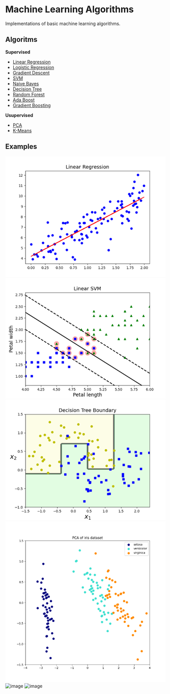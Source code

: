 # **Machine Learning Algorithms**
Implementations of basic machine learning algorithms.
## **Algoritms**
**Supervised**
* [Linear Regression](ml_algorithms/supervised/linear.py)
* [Logistic Regression](ml_algorithms/supervised/linear.py)
* [Gradient Descent](ml_algorithms/supervised/linear.py)
* [SVM](ml_algorithms/supervised/svm.py)
* [Naive Bayes](ml_algorithms/supervised/naive_bayes.py)
* [Decision Tree](ml_algorithms/supervised/tree.py)
* [Random Forest](ml_algorithms/supervised/ensemble.py)
* [Ada Boost](ml_algorithms/supervised/boosting.py)
* [Gradient Boosting](ml_algorithms/supervised/boosting.py)

**Usupervised**
* [PCA](ml_algorithms/unsupervised/pca.py)
* [K-Means](ml_algorithms/unsupervised/kmeans.py)

## **Examples**
![image](examples/figures/linear_regression_plot.png)
![image](examples/figures/linear_svm_boundary.png)
![image](examples/figures/decision_tree_boundary.png)
![image](examples/figures/pca_proj.png)
![image](exampes/figures/kmeans_plot.png)
![image](exampes/figures/softmax_boundary.png)